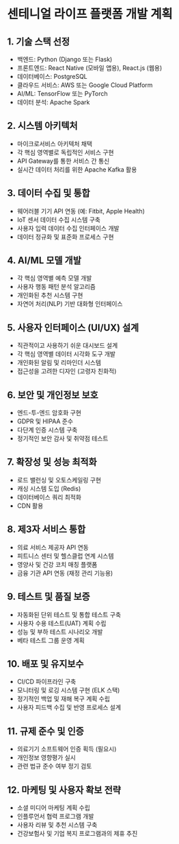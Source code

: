 # 센테니얼 라이프 플랫폼 개발 계획

## 1. 기술 스택 선정
- 백엔드: Python (Django 또는 Flask)
- 프론트엔드: React Native (모바일 앱용), React.js (웹용)
- 데이터베이스: PostgreSQL
- 클라우드 서비스: AWS 또는 Google Cloud Platform
- AI/ML: TensorFlow 또는 PyTorch
- 데이터 분석: Apache Spark

## 2. 시스템 아키텍처
- 마이크로서비스 아키텍처 채택
- 각 핵심 영역별로 독립적인 서비스 구현
- API Gateway를 통한 서비스 간 통신
- 실시간 데이터 처리를 위한 Apache Kafka 활용

## 3. 데이터 수집 및 통합
- 웨어러블 기기 API 연동 (예: Fitbit, Apple Health)
- IoT 센서 데이터 수집 시스템 구축
- 사용자 입력 데이터 수집 인터페이스 개발
- 데이터 정규화 및 표준화 프로세스 구현

## 4. AI/ML 모델 개발
- 각 핵심 영역별 예측 모델 개발
- 사용자 행동 패턴 분석 알고리즘
- 개인화된 추천 시스템 구현
- 자연어 처리(NLP) 기반 대화형 인터페이스

## 5. 사용자 인터페이스 (UI/UX) 설계
- 직관적이고 사용하기 쉬운 대시보드 설계
- 각 핵심 영역별 데이터 시각화 도구 개발
- 개인화된 알림 및 리마인더 시스템
- 접근성을 고려한 디자인 (고령자 친화적)

## 6. 보안 및 개인정보 보호
- 엔드-투-엔드 암호화 구현
- GDPR 및 HIPAA 준수
- 다단계 인증 시스템 구축
- 정기적인 보안 감사 및 취약점 테스트

## 7. 확장성 및 성능 최적화
- 로드 밸런싱 및 오토스케일링 구현
- 캐싱 시스템 도입 (Redis)
- 데이터베이스 쿼리 최적화
- CDN 활용

## 8. 제3자 서비스 통합
- 의료 서비스 제공자 API 연동
- 피트니스 센터 및 헬스클럽 연계 시스템
- 영양사 및 건강 코치 매칭 플랫폼
- 금융 기관 API 연동 (재정 관리 기능용)

## 9. 테스트 및 품질 보증
- 자동화된 단위 테스트 및 통합 테스트 구축
- 사용자 수용 테스트(UAT) 계획 수립
- 성능 및 부하 테스트 시나리오 개발
- 베타 테스트 그룹 운영 계획

## 10. 배포 및 유지보수
- CI/CD 파이프라인 구축
- 모니터링 및 로깅 시스템 구현 (ELK 스택)
- 정기적인 백업 및 재해 복구 계획 수립
- 사용자 피드백 수집 및 반영 프로세스 설계

## 11. 규제 준수 및 인증
- 의료기기 소프트웨어 인증 획득 (필요시)
- 개인정보 영향평가 실시
- 관련 법규 준수 여부 정기 검토

## 12. 마케팅 및 사용자 확보 전략
- 소셜 미디어 마케팅 계획 수립
- 인플루언서 협력 프로그램 개발
- 사용자 리뷰 및 추천 시스템 구축
- 건강보험사 및 기업 복지 프로그램과의 제휴 추진

